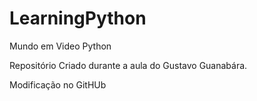 # LearningPython
 Mundo em Video Python

Repositório Criado durante a aula do Gustavo Guanabára.

Modificação no GitHUb

